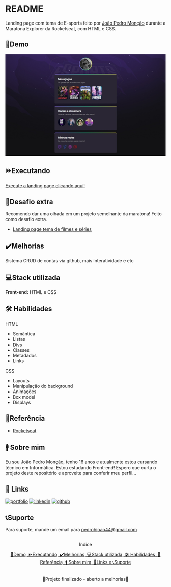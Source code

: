 
# README

Landing page com tema de E-sports feito por [João Pedro Monção](https://github.com/jpmoncao) durante a Maratona Explorer da Rocketseat, com HTML e CSS.

##

## 🚀Demo

![Demo da landing page](demo.jpeg)


## ⏩Executando

[Execute a landing page clicando aqui!](https://jpmoncao.github.io/nlw-explorer/)

## 🎈Desafio extra
Recomendo dar uma olhada em um projeto semelhante da maratona! Feito como desafio extra.
 - [Landing page tema de filmes e séries](https://github.com/jpmoncao/nlw-esports-extra) 

## ✔️Melhorias
Sistema CRUD de contas via github, mais interatividade e etc


## 💻Stack utilizada
**Front-end:** HTML e CSS


## 🛠 Habilidades
HTML
- Semântica
- Listas
- Divs
- Classes
- Metadados
- Links

CSS
- Layouts
- Manipulação do background
- Animações
- Box model
- Displays


## 📖Referência

 - [Rocketseat](https://www.rocketseat.com.br/) 
 
## 🚹 Sobre mim
Eu sou João Pedro Monção, tenho 16 anos e atualmente estou cursando técnico em Informática. Estou estudando Front-end! Espero que curta o projeto deste repositório e aproveite para conferir meu perfil...


## 🔗 Links
[![portfolio](https://img.shields.io/badge/portfolio-000?style=for-the-badge&logo=ko-fi&logoColor=white)](https://jpmoncao.github.io/portfolio)
[![linkedin](https://img.shields.io/badge/linkedin-0A66C2?style=for-the-badge&logo=linkedin&logoColor=white)](https://www.linkedin.com/joaomoncao)
[![github](https://img.shields.io/badge/github-1DA1F2?style=for-the-badge&logo=github&logoColor=white)](https://github.com/jpmoncao)


## 📞Suporte

Para suporte, mande um email para pedrohjoao44@gmail.com

##

<p align="center">Índice</p>
<p align="center">
  <a href="## 🚀Demo">🚀Demo, </a><a href="## ⏩Executando">⏩Executando, </a><a href="## ✔️Melhorias">✔️Melhorias, </a><a href="## 💻Stack utilizada">💻Stack utilizada, </a><a href="## 🛠 Habilidades">🛠 Habilidades, </a><a href="## 📖Referência">📖Referência, </a><a href="## 🚹 Sobre mim">🚹 Sobre mim, </a><a href="## 🔗 Links">🔗Links e </a><a href="## 📞Suporte">📞Suporte </a>
</p>

##

<p align="center">🚧Projeto finalizado - aberto a melhorias🚧</p>
